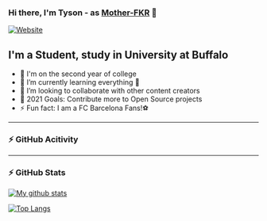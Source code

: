 ### Hi there, I'm Tyson - as [Mother-FKR][website] 👋

[![Website](https://img.shields.io/website?label=Tianzhe.me&style=for-the-badge&url=https%3A%2F%2Ftianzhe.me)](https://tianzhe.me)


## I'm a Student, study in University at Buffalo

- 🔭 I'm on the second year of college
- 🌱 I’m currently learning everything 🤣
- 👯 I’m looking to collaborate with other content creators
- 🥅 2021 Goals: Contribute more to Open Source projects
- ⚡ Fun fact: I am a FC Barcelona Fans!⚽️

---

### ⚡️ GitHub Acitivity
<!--START_SECTION:activity-->
<!--END_SECTION:activity-->

---

### ⚡️ GitHub Stats

[![My github stats](https://github-readme-stats.vercel.app/api?username=Mother-FKR&count_private=true&show_icons=true&bg_color=30,FA897B,FFDD94&title_color=FF6347&text_color=FFFFF0&icon_color=FFD700)](https://github.com/Mother-FKR)

[![Top Langs](https://github-readme-stats.vercel.app/api/top-langs/?username=Mother-FKR&layout=compact)](https://github.com/anuraghazra/github-readme-stats)



[website]: https://github.com/Mother-FKR
